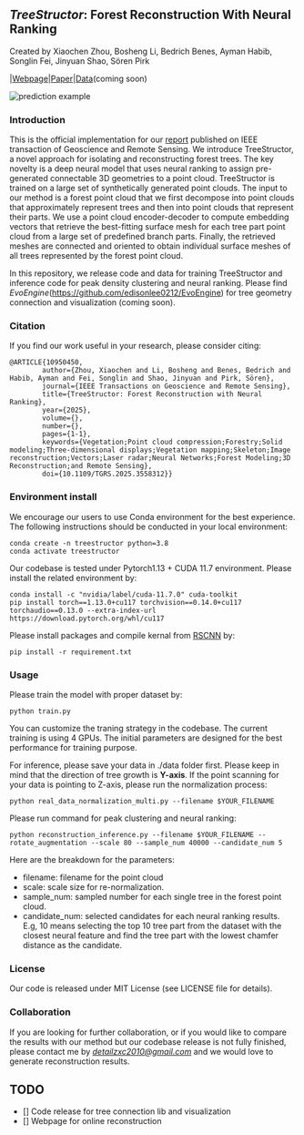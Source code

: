 ## *TreeStructor*: Forest Reconstruction With Neural Ranking
Created by Xiaochen Zhou, Bosheng Li, Bedrich Benes, Ayman Habib, Songlin Fei, Jinyuan Shao, Sören Pirk

|[Webpage](https://lewkesy.github.io/treestructor/)|[Paper](https://ieeexplore.ieee.org/document/10950450)|[Data](https://lewkesy.github.io/treestructor/)(coming soon)

![prediction example](https://github.com/lewkesy/treestructor/blob/main/static/images/teaser.png)

### Introduction
This is the official implementation for our [report](https://ieeexplore.ieee.org/document/10950450) published on IEEE transaction of Geoscience and Remote Sensing. We introduce TreeStructor, a novel approach for isolating and reconstructing forest trees. The key novelty is a deep neural model that uses neural ranking to assign pre-generated connectable 3D geometries to a point cloud. TreeStructor is trained on a large set of synthetically generated point clouds. The input to our method is a forest point cloud that we first decompose into point clouds that approximately represent trees and then into point clouds that represent their parts. We use a point cloud encoder-decoder to compute embedding vectors that retrieve the best-fitting surface mesh for each tree part point cloud from a large set of predefined branch parts. Finally, the retrieved meshes are connected and oriented to obtain individual surface meshes of all trees represented by the forest point cloud.

In this repository, we release code and data for training TreeStructor and inference code for peak density clustering and neural ranking. Please find *EvoEngine*(https://github.com/edisonlee0212/EvoEngine) for tree geometry connection and visualization (coming soon).

### Citation
If you find our work useful in your research, please consider citing:
```
@ARTICLE{10950450,
        author={Zhou, Xiaochen and Li, Bosheng and Benes, Bedrich and Habib, Ayman and Fei, Songlin and Shao, Jinyuan and Pirk, Sören},
        journal={IEEE Transactions on Geoscience and Remote Sensing}, 
        title={TreeStructor: Forest Reconstruction with Neural Ranking}, 
        year={2025},
        volume={},
        number={},
        pages={1-1},
        keywords={Vegetation;Point cloud compression;Forestry;Solid modeling;Three-dimensional displays;Vegetation mapping;Skeleton;Image reconstruction;Vectors;Laser radar;Neural Networks;Forest Modeling;3D Reconstruction;and Remote Sensing},
        doi={10.1109/TGRS.2025.3558312}}
```

### Environment install
We encourage our users to use Conda environment for the best experience. The following instructions should be conducted in your local environment:

```
conda create -n treestructor python=3.8
conda activate treestructor
```

Our codebase is tested under Pytorch1.13 + CUDA 11.7 environment. Please install the related environment by: 
```
conda install -c "nvidia/label/cuda-11.7.0" cuda-toolkit
pip install torch==1.13.0+cu117 torchvision==0.14.0+cu117 torchaudio==0.13.0 --extra-index-url https://download.pytorch.org/whl/cu117
```

Please install packages and compile kernal from [RSCNN](https://github.com/Yochengliu/Relation-Shape-CNN) by:
```
pip install -r requirement.txt
```

### Usage
Please train the model with proper dataset by:
```
python train.py
```
You can customize the traning strategy in the codebase. The current training is using 4 GPUs. The initial parameters are designed for the best performance for training purpose.

For inference, please save your data in ./data folder first. Please keep in mind that the direction of tree growth is **Y-axis**. If the point scanning for your data is pointing to Z-axis, please run the normalization process:
```
python real_data_normalization_multi.py --filename $YOUR_FILENAME
```

Please run command for peak clustering and neural ranking:
```
python reconstruction_inference.py --filename $YOUR_FILENAME --rotate_augmentation --scale 80 --sample_num 40000 --candidate_num 5
```

Here are the breakdown for the parameters:
- filename: filename for the point cloud
- scale: scale size for re-normalization.
- sample_num: sampled number for each single tree in the forest point cloud.
- candidate_num: selected candidates for each neural ranking results. E.g, 10 means selecting the top 10 tree part from the dataset with the closest neural feature and find the tree part with the lowest chamfer distance as the candidate.

### License
Our code is released under MIT License (see LICENSE file for details).

### Collaboration
If you are looking for further collaboration, or if you would like to compare the results with our method but our codebase release is not fully finished, please contact me by *detailzxc2010@gmail.com* and we would love to generate reconstruction results.

## TODO
- [] Code release for tree connection lib and visualization
- [] Webpage for online reconstruction
